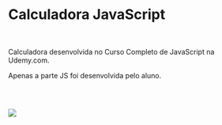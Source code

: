 Calculadora JavaScript
======================

 

Calculadora desenvolvida no Curso Completo de JavaScript na Udemy.com.

Apenas a parte JS foi desenvolvida pelo aluno.

###  

![](https://firebasestorage.googleapis.com/v0/b/hcode-com-br.appspot.com/o/calculadora-hcode.jpg?alt=media&token=5406aa3f-b965-401c-9b4e-654609c78b33)
